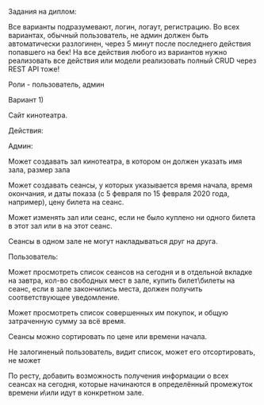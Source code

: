Задания на диплом: 
 
Все варианты подразумевают, логин, логаут, регистрацию. Во всех вариантах, обычный пользователь, не админ должен быть автоматически разлогинен, через 5 минут после последнего действия попавшего на бек! На все действия любого из вариантов нужно реализовать все действия или модели реализовать полный CRUD через REST API тоже! 
 
Роли - пользователь, админ 
 
Вариант 1) 
 
Сайт кинотеатра. 
 
Действия: 
 
Админ: 
 
Может создавать зал кинотеатра, в котором он должен указать имя зала, размер зала 
 
Может создавать сеансы, у которых указывается время начала, время окончания, и даты показа (с 5 февраля по 15 февраля 2020 года, например), цену билета на сеанс. 
 
Может изменять зал или сеанс, если не было куплено ни одного билета в этот зал или в на этот сеанс. 
 
Сеансы в одном зале не могут накладываться друг на друга. 
 
Пользователь:  
 
Может просмотреть список сеансов на сегодня и в отдельной вкладке на завтра, кол-во свободных мест в зале, купить билет\билеты на сеанс, если в зале закончились места, должен получить соответствующее уведомление. 
 
Может просмотреть список совершенных им покупок, и общую затраченную сумму за всё время. 
 
Сеансы можно сортировать по цене или времени начала. 
 
Не залогиненый пользователь, видит список, может его отсортировать, не может 
 
По ресту, добавить возможность получения информации о всех сеансах на сегодня, которые начинаются в определённый промежуток времени и\или идут в конкретном зале. 
 
 
